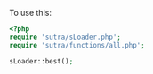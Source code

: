 To use this:

```php
<?php
require 'sutra/sLoader.php';
require 'sutra/functions/all.php';

sLoader::best();
```
